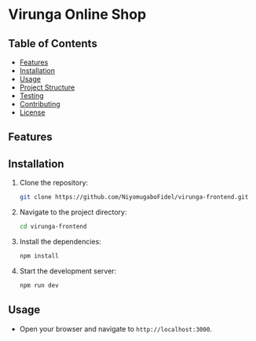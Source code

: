 # Virunga Online Shop

## Table of Contents

- [Features](#features)
- [Installation](#installation)
- [Usage](#usage)
- [Project Structure](#project-structure)
- [Testing](#testing)
- [Contributing](#contributing)
- [License](#license)

## Features



## Installation

1. Clone the repository:

    ```bash
    git clone https://github.com/NiyomugaboFidel/virunga-frontend.git
    ```

2. Navigate to the project directory:

    ```bash
    cd virunga-frontend
    ```

3. Install the dependencies:

    ```bash
    npm install
    ```

5. Start the development server:

    ```bash
    npm run dev
    ```

## Usage

- Open your browser and navigate to `http://localhost:3000`.


